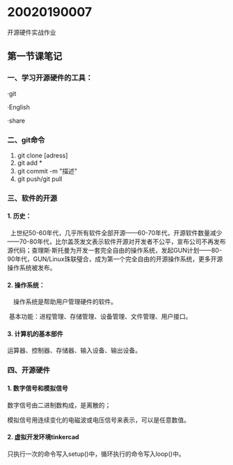 # 20020190007
开源硬件实战作业

## 第一节课笔记



### 一、学习开源硬件的工具：

·git

·English

·share

### 二、git命令

1. git clone [adress]
2. git add *
3. git commit -m "描述"
4. git push/git pull

### 三、软件的开源

#### 1. 历史：

&#8194;上世纪50-60年代，几乎所有软件全部开源——60-70年代，开源软件数量减少——70-80年代，比尔盖茨发文表示软件开源对开发者不公平，宣布公司不再发布源代码；查理斯·斯托曼为开发一套完全自由的操作系统，发起GUN计划——80-90年代，GUN/Linux珠联璧合，成为第一个完全自由的开源操作系统，更多开源操作系统被发布。

#### 2. 操作系统：

&#8195;操作系统是帮助用户管理硬件的软件。

&#160;基本功能：进程管理、存储管理、设备管理、文件管理、用户接口。

#### 3. 计算机的基本部件

   运算器、控制器、存储器、输入设备、输出设备。
   
### 四、开源硬件

#### 1. 数字信号和模拟信号

   数字信号由二进制数构成，是离散的；
   
   模拟信号用连续变化的电磁波或电压信号来表示，可以是任意数值。
   
#### 2. 虚拟开发环境tinkercad

   只执行一次的命令写入setup()中，循环执行的命令写入loop()中。
